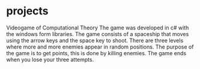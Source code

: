 # projects
Videogame of Computational Theory
The game was developed in c# with the windows form libraries.
The game consists of a spaceship that moves using the arrow keys and the space key to shoot. There are three levels where more and more enemies appear in random positions. The purpose of the game is to get points, this is done by killing enemies. The game ends when you lose your three attempts.

